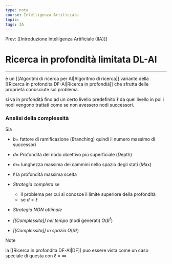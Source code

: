 ```yaml
---
type: nota
course: Intelligenza Artificiale
topic: 
tags: IA
---
```


Prev: [[Introduzione Intelligenza Artificiale (IIA)]]

# Ricerca in profondità limitata DL-AI
---
è un [[Algoritmi di ricerca per AI|Algoritmo di ricerca]] variante della [[Ricerca in profondita DF-AI|Ricerca in profondià]]  che sfrutta delle proprietà conosciute sul problema.

si va in profondità fino ad un certo livello predefinito $\ell$ da quel livello in poi i nodi vengono trattati come se non avessero nodi successori.

### Analisi della complessità
Sia 
- $b=$ fattore di ramificazione (*B*ranching) quindi il numero massimo di successori
- $d=$ Profondità del nodo obiettivo più superficiale (*D*epth)
- $m=$ lunghezza massima dei cammini nello spazio degli stati (*M*ax)
- $\ell$ la profondità massima scelta

- _Strategia completa_  se
	- Il problema per cui si conosce il limite superiore della profondità
	- se $d<\ell$ 
- _Strategia NON ottimale_
- _[[Complessita]] nel tempo_ (nodi generati) $O(b^\ell)$ 
- _[[Complessita]] in spazio_ $O(b\ell)$  

>[!note]
>la [[Ricerca in profondita DF-AI|DF]] puo essere vista come un caso speciale di questa con $\ell = \infty$